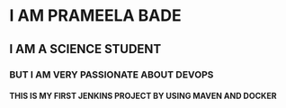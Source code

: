 <html>
  <body>
    <h1> I AM PRAMEELA BADE </h1>
    <h2> I AM A SCIENCE STUDENT </h2>
    <h3> BUT I AM VERY PASSIONATE ABOUT DEVOPS </h3>
    <h4> THIS IS MY FIRST JENKINS PROJECT BY USING MAVEN AND DOCKER </h4>
    
  </body>
</html>
